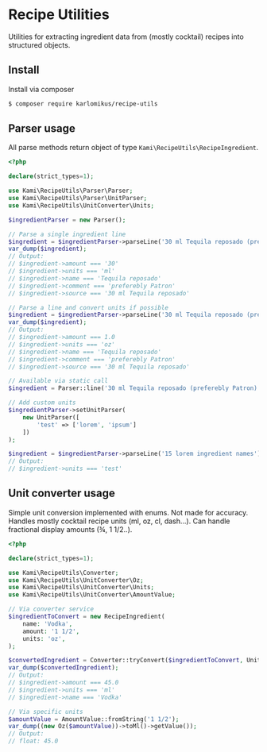 # Recipe Utilities

Utilities for extracting ingredient data from (mostly cocktail) recipes into structured objects.

## Install

Install via composer

```bash
$ composer require karlomikus/recipe-utils
```

## Parser usage

All parse methods return object of type `Kami\RecipeUtils\RecipeIngredient`.

```php
<?php

declare(strict_types=1);

use Kami\RecipeUtils\Parser\Parser;
use Kami\RecipeUtils\Parser\UnitParser;
use Kami\RecipeUtils\UnitConverter\Units;

$ingredientParser = new Parser();

// Parse a single ingredient line
$ingredient = $ingredientParser->parseLine('30 ml Tequila reposado (preferebly Patron)');
var_dump($ingredient);
// Output:
// $ingredient->amount === '30'
// $ingredient->units === 'ml'
// $ingredient->name === 'Tequila reposado'
// $ingredient->comment === 'preferebly Patron'
// $ingredient->source === '30 ml Tequila reposado'

// Parse a line and convert units if possible
$ingredient = $ingredientParser->parseLine('30 ml Tequila reposado (preferebly Patron)', Units::Oz);
var_dump($ingredient);
// Output:
// $ingredient->amount === 1.0
// $ingredient->units === 'oz'
// $ingredient->name === 'Tequila reposado'
// $ingredient->comment === 'preferebly Patron'
// $ingredient->source === '30 ml Tequila reposado'

// Available via static call
$ingredient = Parser::line('30 ml Tequila reposado (preferebly Patron)');

// Add custom units
$ingredientParser->setUnitParser(
    new UnitParser([
        'test' => ['lorem', 'ipsum']
    ])
);

$ingredient = $ingredientParser->parseLine('15 lorem ingredient names');
// Output:
// $ingredient->units === 'test'
```

## Unit converter usage

Simple unit conversion implemented with enums. Not made for accuracy. Handles mostly cocktail recipe units (ml, oz, cl, dash...). Can handle fractional display amounts (¾, 1 1/2..).

```php
<?php

declare(strict_types=1);

use Kami\RecipeUtils\Converter;
use Kami\RecipeUtils\UnitConverter\Oz;
use Kami\RecipeUtils\UnitConverter\Units;
use Kami\RecipeUtils\UnitConverter\AmountValue;

// Via converter service
$ingredientToConvert = new RecipeIngredient(
    name: 'Vodka',
    amount: '1 1/2',
    units: 'oz',
);

$convertedIngredient = Converter::tryConvert($ingredientToConvert, Units::Ml);
var_dump($convertedIngredient);
// Output:
// $ingredient->amount === 45.0
// $ingredient->units === 'ml'
// $ingredient->name === 'Vodka'

// Via specific units
$amountValue = AmountValue::fromString('1 1/2');
var_dump((new Oz($amountValue))->toMl()->getValue());
// Output:
// float: 45.0
```
